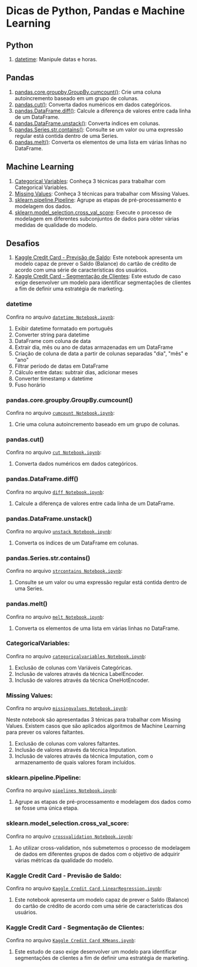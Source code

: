 ﻿# Dicas de Python, Pandas e Machine Learning
## Python
1. [datetime](#datetime): Manipule datas e horas.
## Pandas
1. [pandas.core.groupby.GroupBy.cumcount()](#cumcount): Crie uma coluna autoincremento baseado em um grupo de colunas.
2. [pandas.cut()](#cut): Converta dados numéricos em dados categóricos.
3. [pandas.DataFrame.diff()](#diff): Calcule a diferença de valores entre cada linha de um DataFrame.
4. [pandas.DataFrame.unstack()](#unstack): Converta índices em colunas.
5. [pandas.Series.str.contains()](#strcontains): Consulte se um valor ou uma expressão regular está contida dentro de uma Series.
6. [pandas.melt()](#melt): Converta os elementos de uma lista em várias linhas no DataFrame.
## Machine Learning
1. [Categorical Variables](#categoricalvariables): Conheça 3 técnicas para trabalhar com Categorical Variables.
2. [Missing Values](#missingvalues): Conheça 3 técnicas para trabalhar com Missing Values.
3. [sklearn.pipeline.Pipeline](#pipelines): Agrupe as etapas de pré-processamento e modelagem dos dados.
4. [sklearn.model_selection.cross_val_score](#crossvalidation): Execute o processo de modelagem em diferentes subconjuntos de dados para obter várias medidas de qualidade do modelo.
<a id="datetime"></a>
## Desafios
1. [Kaggle Credit Card - Previsão de Saldo](#kaggle_creditcard_regression): Este notebook apresenta um modelo capaz de prever o Saldo (Balance) do cartão de crédito de acordo com uma série de características dos usuários. 
2. [Kaggle Credit Card - Segmentação de Clientes](#kaggle_creditcard_kmeans): Este estudo de caso exige desenvolver um modelo para identificar segmentações de clientes a fim de definir uma estratégia de marketing.
### datetime
Confira no arquivo [`datetime Notebook.ipynb`](https://github.com/hudsoncadan/python-tips/blob/master/dicas/python/datetime/datetime%20Notebook.ipynb):
1. Exibir datetime formatado em português
2. Converter string para datetime
3. DataFrame com coluna de data
4. Extrair dia, mês ou ano de datas armazenadas em um DataFrame
5. Criação de coluna de data a partir de colunas separadas "dia", "mês" e "ano"
6. Filtrar período de datas em DataFrame
7. Cálculo entre datas: subtrair dias, adicionar meses
8. Converter timestamp x datetime
9. Fuso horário
<a id="cumcount"></a>
### pandas.core.groupby.GroupBy.cumcount()
Confira no arquivo [`cumcount Notebook.ipynb`](https://github.com/hudsoncadan/python-tips/blob/master/dicas/pandas/cumcount/cumcount%20Notebook.ipynb):
1. Crie uma coluna autoincremento baseado em um grupo de colunas.
<a id="cut"></a>
### pandas.cut()
Confira no arquivo [`cut Notebook.ipynb`](https://github.com/hudsoncadan/python-tips/blob/master/dicas/pandas/cut/cut%20Notebook.ipynb):
1. Converta dados numéricos em dados categóricos.
<a id="diff"></a>
### pandas.DataFrame.diff()
Confira no arquivo [`diff Notebook.ipynb`](https://github.com/hudsoncadan/python-tips/blob/master/dicas/pandas/diff/diff%20Notebook.ipynb):
1. Calcule a diferença de valores entre cada linha de um DataFrame.
<a id="unstack"></a>
### pandas.DataFrame.unstack()
Confira no arquivo [`unstack Notebook.ipynb`](https://github.com/hudsoncadan/python-tips/blob/master/dicas/pandas/unstack/unstack%20Notebook.ipynb):
1. Converta os índices de um DataFrame em colunas.
<a id="strcontains"></a>
### pandas.Series.str.contains()
Confira no arquivo [`strcontains Notebook.ipynb`](https://github.com/hudsoncadan/python-tips/blob/master/dicas/pandas/strcontains/strcontains%20Notebook.ipynb):
1. Consulte se um valor ou uma expressão regular está contida dentro de uma Series.
<a id="melt"></a>
### pandas.melt()
Confira no arquivo [`melt Notebook.ipynb`](https://github.com/hudsoncadan/python-tips/blob/master/dicas/pandas/melt/melt%20Notebook.ipynb):
1. Converta os elementos de uma lista em várias linhas no DataFrame.
<a id="categoricalvariables"></a>
### CategoricalVariables:
Confira no arquivo [`categoricalvariables Notebook.ipynb`](https://github.com/hudsoncadan/python-tips/blob/master/dicas/machinelearning/categoricalvariables/categoricalvariables%20Notebook.ipynb):
1. Exclusão de colunas com Variáveis Categóricas.
2. Inclusão de valores através da técnica LabelEncoder. 
3. Inclusão de valores através da técnica OneHotEncoder.
<a id="missingvalues"></a>
### Missing Values:
Confira no arquivo [`missingvalues Notebook.ipynb`](https://github.com/hudsoncadan/python-tips/blob/master/dicas/machinelearning/missingvalues/missingvalues%20Notebook.ipynb):

Neste notebook são apresentadas 3 ténicas para trabalhar com Missing Values. Existem casos que são aplicados algoritmos de Machine Learning para prever os valores faltantes.
1. Exclusão de colunas com valores faltantes.
2. Inclusão de valores através da técnica Imputation.
3. Inclusão de valores através da técnica Imputation, com o armazenamento de quais valores foram incluídos.
<a id="pipelines"></a>
### sklearn.pipeline.Pipeline:
Confira no arquivo [`pipelines Notebook.ipynb`](https://github.com/hudsoncadan/python-tips/blob/master/dicas/machinelearning/pipelines/pipelines%20Notebook.ipynb):
1. Agrupe as etapas de pré-processamento e modelagem dos dados como se fosse uma única etapa.
<a id="crossvalidation"></a>
### sklearn.model_selection.cross_val_score:
Confira no arquivo [`crossvalidation Notebook.ipynb`](https://github.com/hudsoncadan/python-tips/blob/master/dicas/machinelearning/crossvalidation/crossvalidation%20Notebook.ipynb):
1. Ao utilizar cross-validation, nós submetemos o processo de modelagem de dados em diferentes grupos de dados com o objetivo de adquirir várias métricas da qualidade do modelo.
<a id="kaggle_creditcard_regression"></a>
### Kaggle Credit Card - Previsão de Saldo:
Confira no arquivo [`Kaggle Credit Card LinearRegression.ipynb`](https://github.com/hudsoncadan/python-tips/blob/master/dicas/desafios/kaggle/creditcard/regression/Kaggle%20Credit%20Card%20LinearRegression.ipynb):
1. Este notebook apresenta um modelo capaz de prever o Saldo (Balance) do cartão de crédito de acordo com uma série de características dos usuários.
<a id="kaggle_creditcard_kmeans"></a>
### Kaggle Credit Card - Segmentação de Clientes:
Confira no arquivo [`Kaggle Credit Card KMeans.ipynb`](https://github.com/hudsoncadan/python-tips/blob/master/dicas/desafios/kaggle/creditcard/kmeans/Kaggle%20Credit%20Card%20KMeans.ipynb):
1. Este estudo de caso exige desenvolver um modelo para identificar segmentações de clientes a fim de definir uma estratégia de marketing.